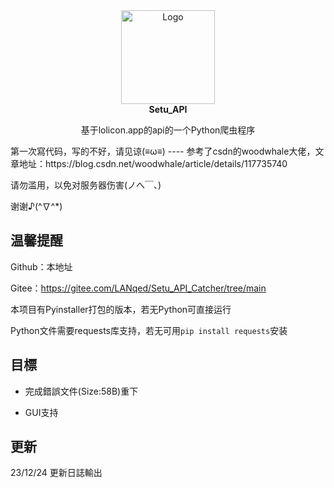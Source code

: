 <div align="center">
  <a href="https://github.com/longhorn233/Setu_API">
    <img src="https://www.freeimg.cn/i/2023/12/27/658bd864088f6.jpg" alt="Logo" width="150" height="150">
  </a>
  <br/>
<b>
	Setu_API
</b>

基于lolicon.app的api的一个Python爬虫程序
</div>
第一次寫代码，写的不好，请见谅(≡ω≡)
----
参考了csdn的woodwhale大佬，文章地址：https://blog.csdn.net/woodwhale/article/details/117735740

请勿滥用，以免对服务器伤害(ノへ￣、)

谢谢♪(^∇^*)

## 温馨提醒

Github：本地址

Gitee：https://gitee.com/LANqed/Setu_API_Catcher/tree/main

本项目有Pyinstaller打包的版本，若无Python可直接运行

Python文件需要requests库支持，若无可用`pip install requests`安装

## 目標

* 完成錯誤文件(Size:58B)重下

* GUI支持

## 更新

23/12/24 更新日誌輸出


